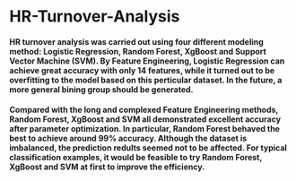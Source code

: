 # HR-Turnover-Analysis

#### HR turnover analysis was carried out using four different modeling method: Logistic Regression, Random Forest, XgBoost and Support Vector Machine (SVM). By Feature Engineering, Logistic Regression can achieve great accuracy with only 14 features, while it turned out to be overfitting to the model based on this perticular dataset. In the future, a more general bining group should be generated.

#### Compared with the long and complexed Feature Engineering methods, Random Forest, XgBoost and SVM all demonstrated excellent accuracy after parameter optimization. In particular, Random Forest behaved the best to achieve around 99% accuracy. Although the dataset is imbalanced, the prediction redults seemed not to be affected. For typical classification examples, it would be feasible to try Random Forest, XgBoost and SVM at first to improve the efficiency.
